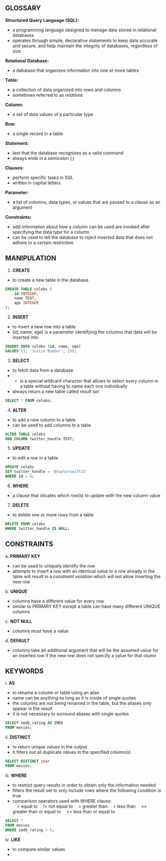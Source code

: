 ## GLOSSARY
**Structured Query Language (SQL):**<br>
- a programming language designed to manage data stored in relational databases<br>
- operates through simple, declarative statements to keep data accurate and secure, and help maintain the integrity of databases, regardless of size<br>

**Relational Database:**<br>
- a dabatase that organizes information into one or more tables<br>

**Table:**<br>
- a collection of data organized into rows and columns<br>
- sometimes referred to as _relations_<br>

**Column:**<br>
- a set of data values of a particular type<br>

**Row:**<br>
- a single record in a table<br>

**Statement:**<br>
- text that the database recognizes as a valid command<br>
- always ends in a semicolon (;) <br>

**Clauses:**<br>
- perform specific tasks in SQL <br>
- written in capital letters<br>

**Parameter:**<br>
- a list of columns, data types, or values that are passed to a clause as an argument<br>

**Constraints:**<br>
- add information about how a column can be used are invoked after specifying the data type for a column <br>
- can be used to tell the database to reject inserted data that does not adhere to a certain restriction <br>



## MANIPULATION
1. **CREATE** <br>
- to create a new table in the database <br>
``` sql
CREATE TABLE celebs (
	id INTEGER,
	name TEXT,
	age INTEGER
);
```

2. **INSERT** <br>
- to insert a new row into a table <br>
- (id, name, age) is a parameter identifying the columns that data will be inserted into <br>
```sql
INSERT INTO celebs (id, name, age)
VALUES (1, 'Justin Bieber', 29);
```

3. **SELECT** <br>
- to fetch data from a database <br>
- * is a special wildcard character that allows to select every column in a table without having to name each one individually <br>
- always return a new table called _result set_ <br>
```sql
SELECT * FROM celebs;
```

4. **ALTER** <br>
- to add a new column to a table <br>
- can be used to add columns to a table <br>
```sql
ALTER TABLE celebs
ADD COLUMN twitter_handle TEXT;
```

5. **UPDATE** <br>
- to edit a row in a table <br>
```sql
UPDATE celebs
SET twitter_handle = '@taylorswift13'
WHERE id = 4;
```

6. **WHERE** <br>
- a clause that idicates which row(s) to update with the new column value <br>

7. **DELETE** <br>
- to delete one or more rows from a table <br>
```sql
DELETE FROM celebs
WHERE twitter_handle IS NULL;
```


## CONSTRAINTS
a. **PRIMARY KEY**<br>
- can be used to uniquely identify the row <br>
- attempts to insert a row with an identical value to a row already in the table will result in a _constraint violation_ which will not allow inserting the new row <br>

b. **UNIQUE**<br>
- columns have a different value for every row <br>
- similar to PRIMARY KEY except a table can have many different UNIQUE columns <br>

c. **NOT NULL**<br>
- columns must have a value <br>

d. **DEFAULT** <br>
- columns take an additional argument that will be the assumed value for an inserted row if the new row does not specify a value for that olumn <br>


## KEYWORDS
i. **AS** <br>
- to rename a column or table using an alias<br>
- name can be anything as long as it is inside of single quotes <br>
- the columns are not being renamed in the table, but the aliases only appear in the result <br>
- it is not necessary to surround aliases with single quotes <br>
```sql
SELECT imdb_rating AS IMDb
FROM movies;
```

ii. **DISTINCT** <br>
- to return unique values in the output <br>
- it filters out all duplicate values in the specified column(s) <br>
```sql
SELECT DISTINCT year
FROM movies;
```

iii. **WHERE** <br>
- to restrict query results in order to obtain only the information needed <br>
- filters the result set to only include rows where the following condition is true <br>
- comparison operators used with WHERE clause: <br>
&emsp;= equal to
&emsp;!= not equal to
&emsp;> greater than
&emsp;< less than
&emsp;>= greater than or equal to
&emsp;<= less than or equal to
```sql
SELECT *
FROM movies
WHERE imdb_rating < 5;
```

iv. **LIKE** <br>
- to compare similar values <br>
- 


